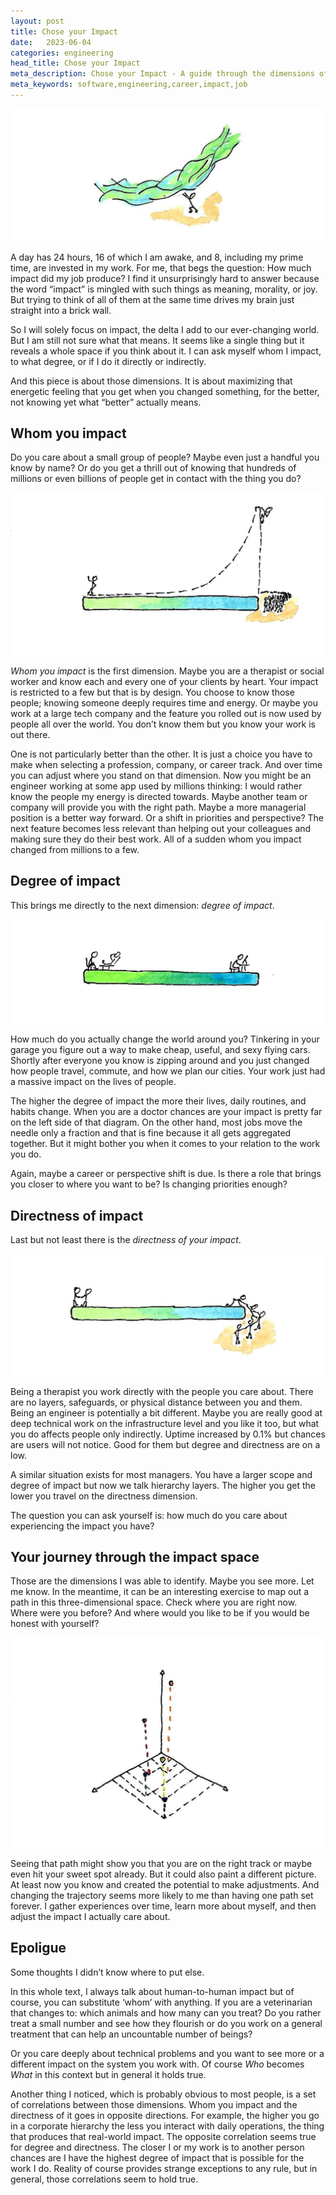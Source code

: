 ```yaml
---
layout: post
title: Chose your Impact
date:   2023-06-04
categories: engineering
head_title: Chose your Impact
meta_description: Chose your Impact - A guide through the dimensions of impact you have at your job.
meta_keywords: software,engineering,career,impact,job
---
```


![watercolor drawing: add delta to this changing world](/assets/img/impact_cover.jpg)

A day has 24 hours, 16 of which I am awake, and 8, including my prime time, are invested in my work. For me, that begs the question: How much impact did my job produce? I find it unsurprisingly hard to answer because the word “impact” is mingled with such things as meaning, morality, or joy. But trying to think of all of them at the same time drives my brain just straight into a brick wall.

So I will solely focus on impact, the delta I add to our ever-changing world. But I am still not sure what that means. It seems like a single thing but it reveals a whole space if you think about it. I can ask myself whom I impact, to what degree, or if I do it directly or indirectly.

And this piece is about those dimensions. It is about maximizing that energetic feeling that you get when you changed something, for the better, not knowing yet what “better” actually means.

## Whom you impact
Do you care about a small group of people? Maybe even just a handful you know by name? Or do you get a thrill out of knowing that hundreds of millions or even billions of people get in contact with the thing you do?

![watercolor drawing: dimension with a growing number of people from left to right](/assets/img/impact_who.jpeg)

*Whom you impact* is the first dimension. Maybe you are a therapist or social worker and know each and every one of your clients by heart. Your impact is restricted to a few but that is by design. You choose to know those people; knowing someone deeply requires time and energy. Or maybe you work at a large tech company and the feature you rolled out is now used by people all over the world. You don’t know them but you know your work is out there.

One is not particularly better than the other. It is just a choice you have to make when selecting a profession, company, or career track. And over time you can adjust where you stand on that dimension. Now you might be an engineer working at some app used by millions thinking: I would rather know the people my energy is directed towards. Maybe another team or company will provide you with the right path. Maybe a more managerial position is a better way forward. Or a shift in priorities and perspective? The next feature becomes less relevant than helping out your colleagues and making sure they do their best work. All of a sudden whom you impact changed from millions to a few.

## Degree of impact
This brings me directly to the next dimension: *degree of impact*.

![watercolor drawing: dimension with lessening degree going from left to right](/assets/img/impact_degree.jpeg)

How much do you actually change the world around you? Tinkering in your garage you figure out a way to make cheap, useful, and sexy flying cars. Shortly after everyone you know is zipping around and you just changed how people travel, commute, and how we plan our cities. Your work just had a massive impact on the lives of people.

The higher the degree of impact the more their lives, daily routines, and habits change. When you are a doctor chances are your impact is pretty far on the left side of that diagram. On the other hand, most jobs move the needle only a fraction and that is fine because it all gets aggregated together. But it might bother you when it comes to your relation to the work you do.

Again, maybe a career or perspective shift is due. Is there a role that brings you closer to where you want to be? Is changing priorities enough?

## Directness of impact
Last but not least there is the *directness of your impact*.

![watercolor drawing: dimension with lessening directness going from left to right](/assets/img/impact_directness.jpeg)

Being a therapist you work directly with the people you care about. There are no layers, safeguards, or physical distance between you and them. Being an engineer is potentially a bit different. Maybe you are really good at deep technical work on the infrastructure level and you like it too, but what you do affects people only indirectly. Uptime increased by 0.1% but chances are users will not notice. Good for them but degree and directness are on a low.

A similar situation exists for most managers. You have a larger scope and degree of impact but now we talk hierarchy layers. The higher you get the lower you travel on the directness dimension.

The question you can ask yourself is: how much do you care about experiencing the impact you have?

## Your journey through the impact space
Those are the dimensions I was able to identify. Maybe you see more. Let me know<email>. In the meantime, it can be an interesting exercise to map out a path in this three-dimensional space. Check where you are right now. Where were you before? And where would you like to be if you would be honest with yourself?

![watercolor drawing: impact space](/assets/img/impact_space.jpg)

Seeing that path might show you that you are on the right track or maybe even hit your sweet spot already. But it could also paint a different picture. At least now you know and created the potential to make adjustments. And changing the trajectory seems more likely to me than having one path set forever. I gather experiences over time, learn more about myself, and then adjust the impact I actually care about.

## Epoligue
Some thoughts I didn’t know where to put else.

In this whole text, I always talk about human-to-human impact but of course, you can substitute ‘whom’ with anything. If you are a veterinarian that changes to: which animals and how many can you treat? Do you rather treat a small number and see how they flourish or do you work on a general treatment that can help an uncountable number of beings?

Or you care deeply about technical problems and you want to see more or a different impact on the system you work with. Of course *Who* becomes *What* in this context but in general it holds true.

Another thing I noticed, which is probably obvious to most people, is a set of correlations between those dimensions. Whom you impact and the directness of it goes in opposite directions. For example, the higher you go in a corporate hierarchy the less you interact with daily operations, the thing that produces that real-world impact. The opposite correlation seems true for degree and directness. The closer I or my work is to another person chances are I have the highest degree of impact that is possible for the work I do. Reality of course provides strange exceptions to any rule, but in general, those correlations seem to hold true.
